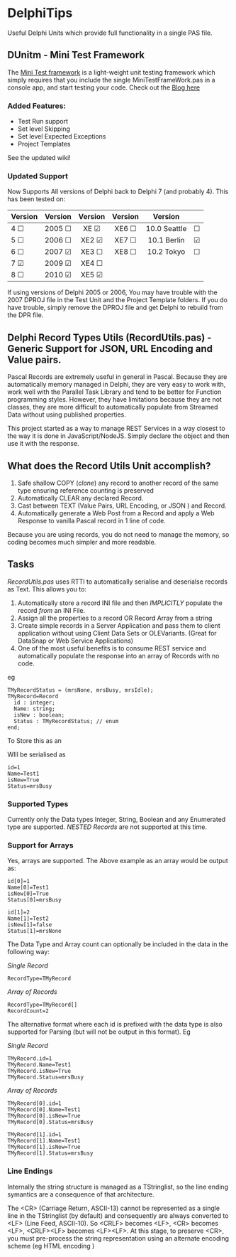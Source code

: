 # DelphiTips
Useful Delphi Units which provide full functionality in a single PAS file.

## DUnitm - Mini Test Framework
The [Mini Test framework](https://github.com/glenkleidon/DelphiTips/wiki/Mini-Test-Framework) is a light-weight unit testing framework which simply requires that you
include the single MiniTestFrameWork.pas in a console app, and start testing your code.
Check out the [Blog here](https://glenkleidon.blogspot.com.au/2017/07/new-mini-test-framework-for-delphi.html)

### Added Features: 
  + Test Run support
  + Set level Skipping
  + Set level Expected Exceptions
  + Project Templates
  
See the updated wiki!

### Updated Support
Now Supports All versions of Delphi back to Delphi 7 (and probably 4).  This has been tested on:

|Version  |Version     |Version    |Version    |Version     |       |
|---------|-----------:|:---------:|:---------:|:----------:|:------|
|4 &#9744;|2005 &#9744;|XE  &#9745;|XE6 &#9744;|10.0 Seattle|&#9744;|
|5 &#9744;|2006 &#9744;|XE2 &#9745;|XE7 &#9744;|10.1 Berlin |&#9745;|
|6 &#9744;|2007 &#9745;|XE3 &#9744;|XE8 &#9744;|10.2 Tokyo  |&#9744;|
|7 &#9745;|2009 &#9745;|XE4 &#9744;|           |            |       |
|8 &#9744;|2010 &#9745;|XE5 &#9745;|           |            |       |

If using versions of Delphi 2005 or 2006, You may have trouble with the 
2007 DPROJ file in the Test Unit and the Project Template folders.  If you 
do have trouble, simply remove the DPROJ file and get Delphi to rebuild from the
DPR file.

## Delphi Record Types Utils (RecordUtils.pas) - Generic Support for JSON, URL Encoding and Value pairs.  

Pascal Records are extremely useful in general in Pascal.  Because they are automatically memory managed in Delphi, they are very easy to work with, work well with the Parallel Task Library and tend to be better for Function programming styles. However, they have limitations because they are not classes, they are more difficult to automatically populate from Streamed Data without using published properties.

This project started as a way to manage REST Services in a way closest to the way it is done in JavaScript/NodeJS.  Simply declare the object and then use it with the response.

## What does the Record Utils Unit accomplish?
   1. Safe shallow COPY (_*clone*_) any record to another record of the same type ensuring reference counting is preserved
   2. Automatically CLEAR any declared Record.
   3. Cast between TEXT (Value Pairs, URL Encoding, or JSON ) and Record.
   4. Automatically generate a Web Post from a Record and apply a Web Response to vanilla Pascal record in 1 line of code.

Because you are using records, you do not need to manage the memory, so coding becomes much simpler and more readable.

## Tasks
_*RecordUtils.pas*_ uses RTTI to automatically serialise and deserialse records as Text.  This allows you to:
   1. Automatically store a record INI file and then *IMPLICITLY* populate the record  _*from*_ an INI File.
   2. Assign all the properties to a record OR Record Array from a string
   3. Create simple records in a Server Application and pass them to client application without using Client Data Sets or OLEVariants. (Great for DataSnap or Web Service Applications)
   4. One of the most useful benefits is to consume REST service and automatically populate the response into an array of Records with no code.

 eg
```
TMyRecordStatus = (mrsNone, mrsBusy, mrsIdle); 
TMyRecord=Record
  id : integer;
  Name: string;
  isNew : boolean;
  Status : TMyRecordStatus; // enum
end;
```
To Store this as an

WIll be serialised as 
```
id=1
Name=Test1
isNew=True
Status=mrsBusy
```
### Supported Types
Currently only the Data types Integer, String, Boolean and any Enumerated type are supported. _NESTED Records_ are not supported at this time. 

### Support for Arrays
Yes, arrays are supported.  The Above example as an array would be output as:
```
id[0]=1
Name[0]=Test1
isNew[0]=True
Status[0]=mrsBusy

id[1]=2
Name[1]=Test2
isNew[1]=false
Status[1]=mrsNone
```
The Data Type and Array count can optionally be included in the data in the following way:

_Single Record_
```
RecordType=TMyRecord
```
_Array of Records_
```
RecordType=TMyRecord[]
RecordCount=2
```
The alternative format where each id is prefixed with the data type is also supported for Parsing (but will not be output in this format). Eg

_Single Record_
```
TMyRecord.id=1
TMyRecord.Name=Test1
TMyRecord.isNew=True
TMyRecord.Status=mrsBusy
```
_Array of Records_
```
TMyRecord[0].id=1
TMyRecord[0].Name=Test1
TMyRecord[0].isNew=True
TMyRecord[0].Status=mrsBusy

TMyRecord[1].id=1
TMyRecord[1].Name=Test1
TMyRecord[1].isNew=True
TMyRecord[1].Status=mrsBusy
```


### Line Endings
Internally the string structure is managed as a TStringlist, so the line ending symantics are a consequence of that architecture.   

The \<CR\> (Carriage Return, ASCII-13) cannot be represented as a single line in the TStringlist (by default) and consequently are always converted to \<LF\> (Line Feed, ASCII-10).  So \<CRLF\> becomes \<LF\>, \<CR\> becomes \<LF\>, \<CRLF\>\<LF\> becomes \<LF\>\<LF\>.  At this stage, to preserve \<CR\>, you must pre-process the string representation using an alternate encoding scheme (eg HTML encoding )
